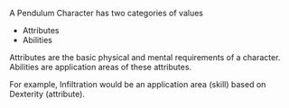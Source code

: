 A Pendulum Character has two categories of values
- Attributes
- Abilities

Attributes are the basic physical and mental requirements of a character.  
Abilities are application areas of these attributes. 

For example, Infiltration would be an application area (skill) based on Dexterity (attribute).